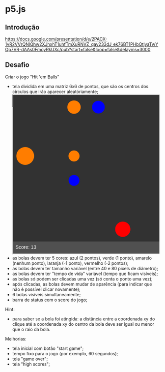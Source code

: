 # p5.js

## Introdução
https://docs.google.com/presentation/d/e/2PACX-1vR2VVrQNIQhw2XJhxhT1uhfTmXuRNVZ_qav233dJ_ek76BT1PHbQtIyaTwYOp7VR-dAAs0FmoyRkUXc/pub?start=false&loop=false&delayms=3000

## Desafio
Criar o jogo "Hit 'em Balls"

- tela dividida em uma matriz 6x6 de pontos, que são os centros dos círculos que irão aparecer aleatóriamente;
![Alt text](misc/hit_em_balls_screenshot.png?raw=true "Hit 'em Balls")
- as bolas devem ter 5 cores: azul (2 pontos), verde (1 ponto), amarelo (nenhum ponto), laranja (-1 ponto), vermelho (-2 pontos);
- as bolas devem ter tamanho variável (entre 40 e 80 pixels de diâmetro);
- as bolas devem ter "tempo de vida" variável (tempo que ficam visíveis);
- as bolas só podem ser clicadas uma vez (só conta o ponto uma vez); 
- após clicadas, as bolas devem mudar de aparência (para indicar que não é possível clicar novamente);
- 6 bolas visíveis simultaneamente;
- barra de status com o score do jogo;

Hint:
- para saber se a bola foi atingida: a distância entre a coordenada xy do clique até a coordenada xy do centro da bola deve ser igual ou menor que o raio da bola.

Melhorias:
- tela inicial com botão "start game";
- tempo fixo para o jogo (por exemplo, 60 segundos);
- tela "game over";
- tela "high scores";
